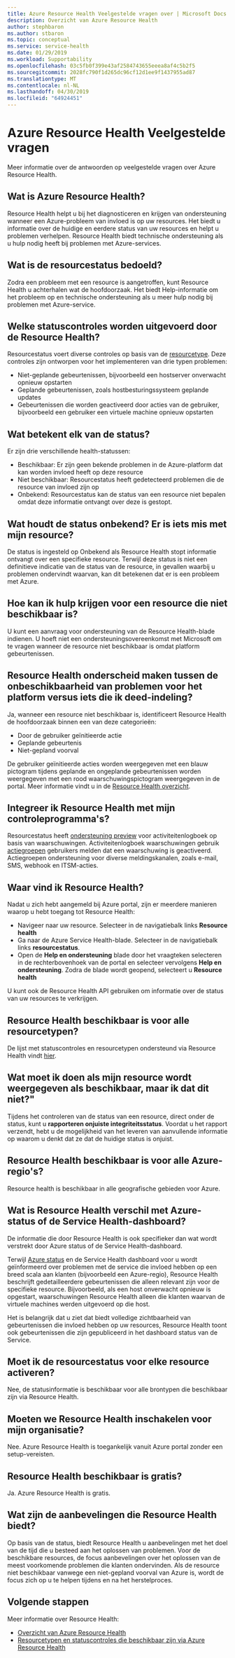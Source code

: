 ```yaml
---
title: Azure Resource Health Veelgestelde vragen over | Microsoft Docs
description: Overzicht van Azure Resource Health
author: stephbaron
ms.author: stbaron
ms.topic: conceptual
ms.service: service-health
ms.date: 01/29/2019
ms.workload: Supportability
ms.openlocfilehash: 03c5fb0f399e43af2584743655eeea8af4c5b2f5
ms.sourcegitcommit: 2028fc790f1d265dc96cf12d1ee9f1437955ad87
ms.translationtype: MT
ms.contentlocale: nl-NL
ms.lasthandoff: 04/30/2019
ms.locfileid: "64924451"
---
```

# <a name="azure-resource-health-faq"></a>Azure Resource Health Veelgestelde vragen
Meer informatie over de antwoorden op veelgestelde vragen over Azure Resource Health.

## <a name="what-is-azure-resource-health"></a>Wat is Azure Resource Health?
Resource Health helpt u bij het diagnosticeren en krijgen van ondersteuning wanneer een Azure-probleem van invloed is op uw resources. Het biedt u informatie over de huidige en eerdere status van uw resources en helpt u problemen verhelpen. Resource Health biedt technische ondersteuning als u hulp nodig heeft bij problemen met Azure-services.  

## <a name="what-is-the-resource-health-intended-for"></a>Wat is de resourcestatus bedoeld?
Zodra een probleem met een resource is aangetroffen, kunt Resource Health u achterhalen wat de hoofdoorzaak. Het biedt Help-informatie om het probleem op en technische ondersteuning als u meer hulp nodig bij problemen met Azure-service.

## <a name="what-health-checks-are-performed-by-resource-health"></a>Welke statuscontroles worden uitgevoerd door de Resource Health?
Resourcestatus voert diverse controles op basis van de [resourcetype](resource-health-checks-resource-types.md). Deze controles zijn ontworpen voor het implementeren van drie typen problemen: 
- Niet-geplande gebeurtenissen, bijvoorbeeld een hostserver onverwacht opnieuw opstarten
- Geplande gebeurtenissen, zoals hostbesturingssysteem geplande updates
- Gebeurtenissen die worden geactiveerd door acties van de gebruiker, bijvoorbeeld een gebruiker een virtuele machine opnieuw opstarten

## <a name="what-does-each-of-the-health-status-mean"></a>Wat betekent elk van de status?
Er zijn drie verschillende health-statussen:
- Beschikbaar: Er zijn geen bekende problemen in de Azure-platform dat kan worden invloed heeft op deze resource
- Niet beschikbaar: Resourcestatus heeft gedetecteerd problemen die de resource van invloed zijn op
- Onbekend: Resourcestatus kan de status van een resource niet bepalen omdat deze informatie ontvangt over deze is gestopt. 

## <a name="what-does-the-unknown-status-mean-is-something-wrong-with-my-resource"></a>Wat houdt de status onbekend? Er is iets mis met mijn resource?
De status is ingesteld op Onbekend als Resource Health stopt informatie ontvangt over een specifieke resource. Terwijl deze status is niet een definitieve indicatie van de status van de resource, in gevallen waarbij u problemen ondervindt waarvan, kan dit betekenen dat er is een probleem met Azure.

## <a name="how-can-i-get-help-for-a-resource-that-is-unavailable"></a>Hoe kan ik hulp krijgen voor een resource die niet beschikbaar is?
U kunt een aanvraag voor ondersteuning van de Resource Health-blade indienen. U hoeft niet een ondersteuningsovereenkomst met Microsoft om te vragen wanneer de resource niet beschikbaar is omdat platform gebeurtenissen.

## <a name="does-resource-health-differentiate-between-unavailability-cased-by-platform-problems-versus-something-i-did"></a>Resource Health onderscheid maken tussen de onbeschikbaarheid van problemen voor het platform versus iets die ik deed-indeling?
Ja, wanneer een resource niet beschikbaar is, identificeert Resource Health de hoofdoorzaak binnen een van deze categorieën: 
-   Door de gebruiker geïnitieerde actie
-   Geplande gebeurtenis 
-   Niet-gepland voorval

De gebruiker geïnitieerde acties worden weergegeven met een blauw pictogram tijdens geplande en ongeplande gebeurtenissen worden weergegeven met een rood waarschuwingspictogram weergegeven in de portal. Meer informatie vindt u in de [Resource Health overzicht](Resource-health-overview.md).  

## <a name="can-i-integrate-resource-health-with-my-monitoring-tools"></a>Integreer ik Resource Health met mijn controleprogramma's?
Resourcestatus heeft [ondersteuning preview](resource-health-alert-arm-template-guide.md) voor activiteitenlogboek op basis van waarschuwingen. Activiteitenlogboek waarschuwingen gebruik [actiegroepen](https://docs.microsoft.com/azure/azure-monitor/platform/action-groups) gebruikers melden dat een waarschuwing is geactiveerd. Actiegroepen ondersteuning voor diverse meldingskanalen, zoals e-mail, SMS, webhook en ITSM-acties.

## <a name="where-do-i-find-resource-health"></a>Waar vind ik Resource Health?
Nadat u zich hebt aangemeld bij Azure portal, zijn er meerdere manieren waarop u hebt toegang tot Resource Health:
- Navigeer naar uw resource. Selecteer in de navigatiebalk links **Resource health**
- Ga naar de Azure Service Health-blade.  Selecteer in de navigatiebalk links **resourcestatus**.
- Open de **Help en ondersteuning** blade door het vraagteken selecteren in de rechterbovenhoek van de portal en selecteer vervolgens **Help en ondersteuning**. Zodra de blade wordt geopend, selecteert u **Resource health**

U kunt ook de Resource Health API gebruiken om informatie over de status van uw resources te verkrijgen.

## <a name="is-resource-health-available-for-all-resource-types"></a>Resource Health beschikbaar is voor alle resourcetypen?
De lijst met statuscontroles en resourcetypen ondersteund via Resource Health vindt [hier](resource-health-checks-resource-types.md).

## <a name="what-should-i-do-if-my-resource-is-showing-available-but-i-believe-it-is-not"></a>Wat moet ik doen als mijn resource wordt weergegeven als beschikbaar, maar ik dat dit niet?"
Tijdens het controleren van de status van een resource, direct onder de status, kunt u **rapporteren onjuiste integriteitsstatus**. Voordat u het rapport verzendt, hebt u de mogelijkheid van het leveren van aanvullende informatie op waarom u denkt dat ze dat de huidige status is onjuist.

## <a name="is-resource-health-available-for-all-azure-regions"></a>Resource Health beschikbaar is voor alle Azure-regio's? 
Resource health is beschikbaar in alle geografische gebieden voor Azure.

## <a name="how-is-resource-health-different-from-azure-status-or-the-service-health-dashboard"></a>Wat is Resource Health verschil met Azure-status of de Service Health-dashboard?
De informatie die door Resource Health is ook specifieker dan wat wordt verstrekt door Azure status of de Service Health-dashboard.

Terwijl [Azure status](https://status.azure.com) en de Service Health dashboard voor u wordt geïnformeerd over problemen met de service die invloed hebben op een breed scala aan klanten (bijvoorbeeld een Azure-regio), Resource Health beschrijft gedetailleerdere gebeurtenissen die alleen relevant zijn voor de specifieke resource. Bijvoorbeeld, als een host onverwacht opnieuw is opgestart, waarschuwingen Resource Health alleen die klanten waarvan de virtuele machines werden uitgevoerd op die host.

Het is belangrijk dat u ziet dat biedt volledige zichtbaarheid van gebeurtenissen die invloed hebben op uw resources, Resource Health toont ook gebeurtenissen die zijn gepubliceerd in het dashboard status van de Service.

## <a name="do-i-need-to-activate-resource-health-for-each-resource"></a>Moet ik de resourcestatus voor elke resource activeren?
Nee, de statusinformatie is beschikbaar voor alle brontypen die beschikbaar zijn via Resource Health. 

## <a name="do-we-need-to-enable-resource-health-for-my-organization"></a>Moeten we Resource Health inschakelen voor mijn organisatie?
Nee.  Azure Resource Health is toegankelijk vanuit Azure portal zonder een setup-vereisten.

## <a name="is-resource-health-available-free-of-charge"></a>Resource Health beschikbaar is gratis?
Ja.  Azure Resource Health is gratis.

## <a name="what-are-the-recommendations-that-resource-health-provides"></a>Wat zijn de aanbevelingen die Resource Health biedt?
Op basis van de status, biedt Resource Health u aanbevelingen met het doel van de tijd die u besteed aan het oplossen van problemen. Voor de beschikbare resources, de focus aanbevelingen over het oplossen van de meest voorkomende problemen die klanten ondervinden. Als de resource niet beschikbaar vanwege een niet-gepland voorval van Azure is, wordt de focus zich op u te helpen tijdens en na het herstelproces. 

## <a name="next-steps"></a>Volgende stappen

Meer informatie over Resource Health:
-  [Overzicht van Azure Resource Health](Resource-health-overview.md)
-  [Resourcetypen en statuscontroles die beschikbaar zijn via Azure Resource Health](resource-health-checks-resource-types.md)
